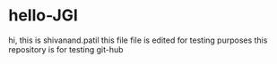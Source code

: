 # hello-JGI
hi, this is shivanand.patil
this file file is edited for testing purposes
this repository is for testing git-hub

